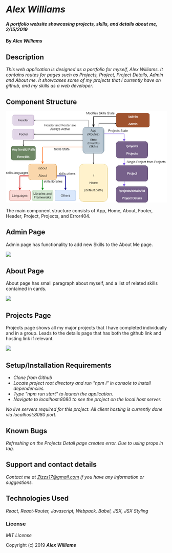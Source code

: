 # _Alex Williams_

#### _A portfolio website showcasing projects, skills, and details about me, 2/15/2019_

#### By _**Alex Williams**_

## Description

_This web application is designed as a portfolio for myself, Alex Williams. It contains routes for pages such as Projects, Project, Project Details, Admin and About me. It showcases some of my projects that I currently have on github, and my skills as a web developer._

## Component Structure
![Component Structure](src/assets/images/PortfolioComponentFlowchart.png)

The main component structure consists of App, Home, About, Footer, Header, Project, Projects, and Error404.

## Admin Page
Admin page has functionality to add new Skills to the About Me page.

![](https://i.gyazo.com/02ee09e8c2a212eb015f238caceb2d42.gif)
## About Page 
About page has small paragraph about myself, and a list of related skills contained in cards.

![](https://i.gyazo.com/e728e3161edbb63b5669e9ac3e606360.gif)


## Projects Page
Projects page shows all my major projects that I have completed individually and in a group. Leads to the details page that has both the github link and hosting link if relevant.

![](https://i.gyazo.com/728d16055f1e37018b00d2af7b615acc.gif)
## Setup/Installation Requirements

* _Clone from Github_
* _Locate project root directory and run "npm i" in console to install dependencies._
* _Type "npm run start" to launch the application._
* _Navigate to localhost:8080 to see the project on the local host server._


_No live servers required for this project. All client hosting is currently done via localhost:8080 port._

## Known Bugs

_Refreshing on the Projects Detail page creates error. Due to using props in <Link> tag._

## Support and contact details

_Contact me at Zizzs17@gmail.com if you have any information or suggestions._

## Technologies Used

_React, React-Router, Javascript, Webpack, Babel, JSX, JSX Styling_

### License

*MIT License*

Copyright (c) 2019 **_Alex Williams_**